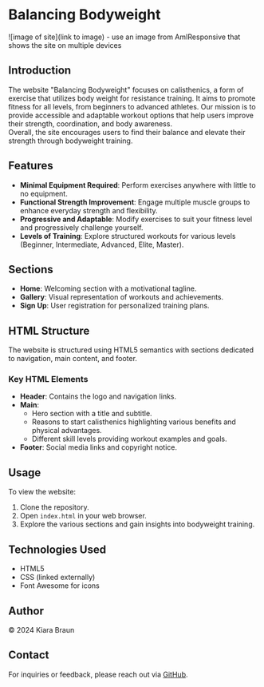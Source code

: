 # Balancing Bodyweight

![image of site](link to image) - use an image from AmIResponsive that shows the site on multiple devices

## Introduction

The website "Balancing Bodyweight" focuses on calisthenics, a form of exercise that utilizes body weight for resistance training. It aims to promote fitness for all levels, from beginners to advanced athletes. Our mission is to provide accessible and adaptable workout options that help users improve their strength, coordination, and body awareness.  
Overall, the site encourages users to find their balance and elevate their strength through bodyweight training.

## Features  

- **Minimal Equipment Required**: Perform exercises anywhere with little to no equipment.  
- **Functional Strength Improvement**: Engage multiple muscle groups to enhance everyday strength and flexibility.  
- **Progressive and Adaptable**: Modify exercises to suit your fitness level and progressively challenge yourself.  
- **Levels of Training**: Explore structured workouts for various levels (Beginner, Intermediate, Advanced, Elite, Master).  

## Sections  

- **Home**: Welcoming section with a motivational tagline.  
- **Gallery**: Visual representation of workouts and achievements.  
- **Sign Up**: User registration for personalized training plans.  

## HTML Structure  

The website is structured using HTML5 semantics with sections dedicated to navigation, main content, and footer.  

### Key HTML Elements  

- **Header**: Contains the logo and navigation links.  
- **Main**:  
  - Hero section with a title and subtitle.  
  - Reasons to start calisthenics highlighting various benefits and physical advantages.  
  - Different skill levels providing workout examples and goals.  
- **Footer**: Social media links and copyright notice.  

## Usage  

To view the website:  

1. Clone the repository.  
2. Open `index.html` in your web browser.  
3. Explore the various sections and gain insights into bodyweight training.  

## Technologies Used  

- HTML5  
- CSS (linked externally)  
- Font Awesome for icons  
 
## Author  

© 2024 Kiara Braun  

## Contact  

For inquiries or feedback, please reach out via [GitHub](https://github.com/braunie999).  
